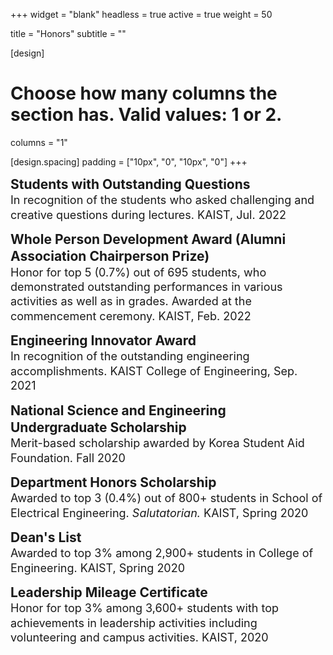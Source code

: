 +++
widget = "blank"
headless = true
active = true
weight = 50

title = "Honors"
subtitle = ""

[design]
  # Choose how many columns the section has. Valid values: 1 or 2.
  columns = "1"

[design.spacing]
  padding = ["10px", "0", "10px", "0"]
+++

<style>
  .award {font-size: 21px;}
  .award-description {font-size: 18px;}

  @media only screen and (max-width: 768px) {
    .award {font-size: 18px;}
    .award-description {font-size: 14px;}
  }
</style>

<p style="line-height:1.3">
  <span class="award"><b>Students with Outstanding Questions</b></span><br>
  <span class="award-description">In recognition of the students who asked challenging and creative questions during lectures. KAIST, Jul. 2022</span>
</p>

<p style="line-height:1.3">
  <span class="award"><b>Whole Person Development Award (Alumni Association Chairperson Prize)</b></span><br>
  <span class="award-description">Honor for top 5 (0.7%) out of 695 students, who demonstrated outstanding performances
in various activities as well as in grades. Awarded at the commencement ceremony. KAIST, Feb. 2022</span>
</p>

<p style="line-height:1.3">
  <span class="award"><b>Engineering Innovator Award</b></span><br>
  <span class="award-description">In recognition of the outstanding engineering accomplishments. KAIST College of Engineering, Sep. 2021</span>
</p>

<!-- <p style="line-height:1.3">
  <span class="award"><b>Grand Prix Prize in Undergraduate Research Participation Program</b></span><br>
  <span class="award-description">DAPPER: Training-Free Domain Adaptation Performance Estimation in Mobile Sensing. KAIST, Aug. 2021</span>
</p> -->

<p style="line-height:1.3">
  <span class="award"><b>National Science and Engineering Undergraduate Scholarship</b></span><br>
  <span class="award-description">Merit-based scholarship awarded by Korea Student Aid Foundation. Fall 2020</span>
</p>

<p style="line-height:1.3">
  <span class="award"><b>Department Honors Scholarship</b></span><br>
  <span class="award-description">Awarded to top 3 (0.4%) out of 800+ students in School of Electrical Engineering. <i>Salutatorian.</i> KAIST, Spring 2020</span>
</p>

<p style="line-height:1.3">
  <span class="award"><b>Dean's List</b></span><br>
  <span class="award-description">Awarded to top 3% among 2,900+ students in College of Engineering. KAIST, Spring 2020</span>
</p>

<p style="line-height:1.3">
  <span class="award"><b>Leadership Mileage Certificate</b></span><br>
  <span class="award-description">Honor for top 3% among 3,600+ students with top achievements in leadership activities including volunteering and campus activities. KAIST, 2020</span>
</p>
